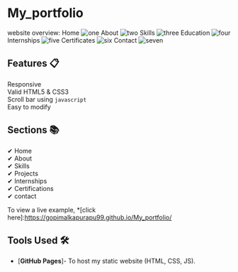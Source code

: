 # My_portfolio
website overview:
Home
![one](https://github.com/gopimalkapurapu99/My_portfolio/assets/140266996/91d853c9-8e26-46d7-9bc7-7f7242ce268f)
About
![two](https://github.com/gopimalkapurapu99/My_portfolio/assets/140266996/b9e18d4d-0b79-43ec-9d8b-c1ccc2adb733)
Skills
![three](https://github.com/gopimalkapurapu99/My_portfolio/assets/140266996/a2db2b58-920e-4e96-8ffc-4d457ce699a1)
Education
![four](https://github.com/gopimalkapurapu99/My_portfolio/assets/140266996/77f460d0-ec29-4224-b9a3-4a5a0dd4a7e5)
Internships
![five](https://github.com/gopimalkapurapu99/My_portfolio/assets/140266996/8563b1b5-1abd-411d-98e0-fe6cbc6148ad)
Certificates
![six](https://github.com/gopimalkapurapu99/My_portfolio/assets/140266996/c5c36e5b-7f58-4130-909d-f6a8e1ce7b73)
Contact
![seven](https://github.com/gopimalkapurapu99/My_portfolio/assets/140266996/11ba5cf2-0452-4fa9-a22d-6403c69456dc)


## Features 📋
 Responsive\
 Valid HTML5 & CSS3\
 Scroll bar using `javascript`\
 Easy to modify



## Sections 📚
✔ Home \
✔ About \
✔ Skills \
✔ Projects \
✔ Internships \
✔ Certifications \
✔ contact


To view a live example, *[click here]:https://gopimalkapurapu99.github.io/My_portfolio/

## Tools Used 🛠
* [<b>GitHub Pages</b>]- To host my static website (HTML, CSS, JS).
